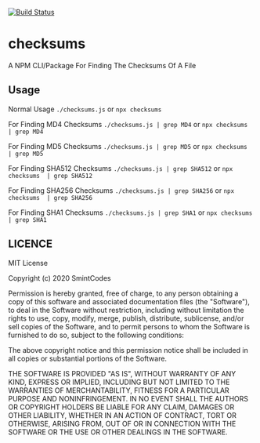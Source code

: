 [![Build Status](https://travis-ci.com/SmintGaming/checksums.svg?branch=master)](https://travis-ci.com/SmintGaming/checksums)
# checksums
A NPM CLI/Package For Finding The Checksums Of A File

## Usage 
Normal Usage `./checksums.js` or `npx checksums`

For Finding MD4 Checksums `./checksums.js | grep MD4` or `npx checksums  | grep MD4`

For Finding MD5 Checksums `./checksums.js | grep MD5` or `npx checksums  | grep MD5`

For Finding SHA512 Checksums `./checksums.js | grep SHA512` or `npx checksums  | grep SHA512`

For Finding SHA256 Checksums `./checksums.js | grep SHA256` or `npx checksums  | grep SHA256`

For Finding SHA1 Checksums `./checksums.js | grep SHA1` or `npx checksums  | grep SHA1`

## LICENCE

MIT License

Copyright (c) 2020 SmintCodes

Permission is hereby granted, free of charge, to any person obtaining a copy
of this software and associated documentation files (the "Software"), to deal
in the Software without restriction, including without limitation the rights
to use, copy, modify, merge, publish, distribute, sublicense, and/or sell
copies of the Software, and to permit persons to whom the Software is
furnished to do so, subject to the following conditions:

The above copyright notice and this permission notice shall be included in all
copies or substantial portions of the Software.

THE SOFTWARE IS PROVIDED "AS IS", WITHOUT WARRANTY OF ANY KIND, EXPRESS OR
IMPLIED, INCLUDING BUT NOT LIMITED TO THE WARRANTIES OF MERCHANTABILITY,
FITNESS FOR A PARTICULAR PURPOSE AND NONINFRINGEMENT. IN NO EVENT SHALL THE
AUTHORS OR COPYRIGHT HOLDERS BE LIABLE FOR ANY CLAIM, DAMAGES OR OTHER
LIABILITY, WHETHER IN AN ACTION OF CONTRACT, TORT OR OTHERWISE, ARISING FROM,
OUT OF OR IN CONNECTION WITH THE SOFTWARE OR THE USE OR OTHER DEALINGS IN THE
SOFTWARE.

